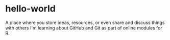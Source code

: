 # hello-world
A place where you store ideas, resources, or even share and discuss things with others
I'm learning about GitHub and Git as part of online modules for R.
